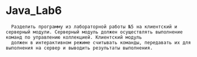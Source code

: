 # Java_Lab6
      Разделить программу из лабораторной работы №5 на клиентский и серверный модули. Серверный модуль должен осуществлять выполнение команд по управлению коллекцией. Клиентский модуль   
      должен в интерактивном режиме считывать команды, передавать их для выполнения на сервер и выводить результаты выполнения.
